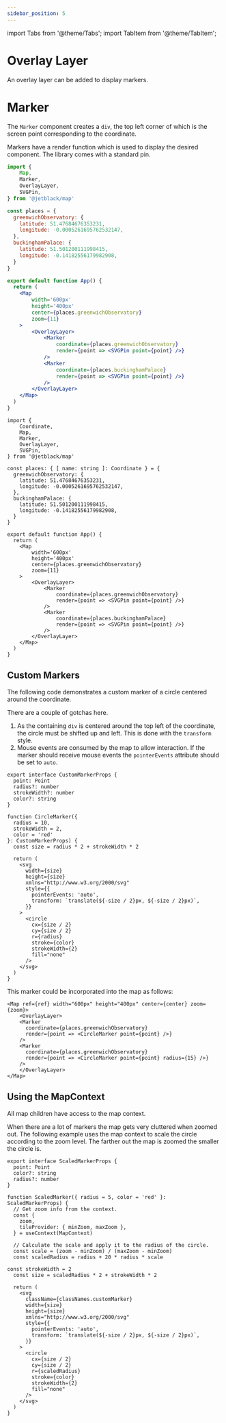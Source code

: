 ```yaml
---
sidebar_position: 5
---
```


import Tabs from '@theme/Tabs';
import TabItem from '@theme/TabItem';

# Overlay Layer

An overlay layer can be added to display markers.

# Marker

The `Marker` component creates a `div`, the top left corner
of which is the screen point corresponding to the coordinate.

Markers have a render function which is used to display the
desired component. The library comes with a standard pin.

<Tabs>
  <TabItem value='js' label='JS'>

```jsx
import {
    Map,
    Marker,
    OverlayLayer,
    SVGPin,
} from '@jetblack/map'

const places = {
  greenwichObservatory: {
    latitude: 51.47684676353231,
    longitude: -0.0005261695762532147,
  },
  buckinghamPalace: {
    latitude: 51.501200111998415,
    longitude: -0.14182556179982908,
  }
}

export default function App() {
  return (
    <Map
        width='600px'
        height='400px'
        center={places.greenwichObservatory}
        zoom={11}
    >
        <OverlayLayer>
            <Marker
                coordinate={places.greenwichObservatory}
                render={point => <SVGPin point={point} />}
            />
            <Marker
                coordinate={places.buckinghamPalace}
                render={point => <SVGPin point={point} />}
            />
        </OverlayLayer>
    </Map>
  )
}
```

  </TabItem>
  <TabItem value='ts' label='TS'>

```tsx
import {
    Coordinate,
    Map,
    Marker,
    OverlayLayer,
    SVGPin,
} from '@jetblack/map'

const places: { [ name: string ]: Coordinate } = {
  greenwichObservatory: {
    latitude: 51.47684676353231,
    longitude: -0.0005261695762532147,
  },
  buckinghamPalace: {
    latitude: 51.501200111998415,
    longitude: -0.14182556179982908,
  }
}

export default function App() {
  return (
    <Map
        width='600px'
        height='400px'
        center={places.greenwichObservatory}
        zoom={11}
    >
        <OverlayLayer>
            <Marker
                coordinate={places.greenwichObservatory}
                render={point => <SVGPin point={point} />}
            />
            <Marker
                coordinate={places.buckinghamPalace}
                render={point => <SVGPin point={point} />}
            />
        </OverlayLayer>
    </Map>
  )
}
```

  </TabItem>
</Tabs>

## Custom Markers

The following code demonstrates a custom marker of a circle centered around the
coordinate.

There are a couple of gotchas here.

1. As the containing `div` is centered around the top left of the coordinate,
    the circle must be shifted up and left. This is done with the `transform`
    style.
2. Mouse events are consumed by the map to allow interaction. If the marker
    should receive mouse events the `pointerEvents` attribute should be set to
    `auto`.

```tsx
export interface CustomMarkerProps {
  point: Point
  radius?: number
  strokeWidth?: number
  color?: string
}

function CircleMarker({
  radius = 10,
  strokeWidth = 2,
  color = 'red'
}: CustomMarkerProps) {
  const size = radius * 2 + strokeWidth * 2

  return (
    <svg
      width={size}
      height={size}
      xmlns="http://www.w3.org/2000/svg"
      style={{
        pointerEvents: 'auto',
        transform: `translate(${-size / 2}px, ${-size / 2}px)`,
      }}
    >
      <circle
        cx={size / 2}
        cy={size / 2}
        r={radius}
        stroke={color}
        strokeWidth={2}
        fill="none"
      />
    </svg>
  )
}
```

This marker could be incorporated into the map as follows:

```tsx
<Map ref={ref} width="600px" height="400px" center={center} zoom={zoom}>
    <OverlayLayer>
    <Marker
      coordinate={places.greenwichObservatory}
      render={point => <CircleMarker point={point} />}
    />
    <Marker
      coordinate={places.greenwichObservatory}
      render={point => <CircleMarker point={point} radius={15} />}
    />
    </OverlayLayer>
</Map>
```

## Using the MapContext

All map children have access to the map context.

When there are a lot of markers the map gets very cluttered when
zoomed out. The following example uses the map context to scale the circle
according to the zoom level. The farther out the map is zoomed the smaller the
circle is.

```tsx
export interface ScaledMarkerProps {
  point: Point
  color?: string
  radius?: number
}

function ScaledMarker({ radius = 5, color = 'red' }: ScaledMarkerProps) {
  // Get zoom info from the context.
  const {
    zoom,
    tileProvider: { minZoom, maxZoom },
  } = useContext(MapContext)

  // Calculate the scale and apply it to the radius of the circle.
  const scale = (zoom - minZoom) / (maxZoom - minZoom)
  const scaledRadius = radius + 20 * radius * scale

const strokeWidth = 2
  const size = scaledRadius * 2 + strokeWidth * 2

  return (
    <svg
      className={classNames.customMarker}
      width={size}
      height={size}
      xmlns="http://www.w3.org/2000/svg"
      style={{
        pointerEvents: 'auto',
        transform: `translate(${-size / 2}px, ${-size / 2}px)`,
      }}
    >
      <circle
        cx={size / 2}
        cy={size / 2}
        r={scaledRadius}
        stroke={color}
        strokeWidth={2}
        fill="none"
      />
    </svg>
  )
}
```
